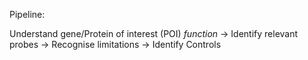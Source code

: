 Pipeline:

Understand gene/Protein of interest (POI) *function*
	-> Identify relevant probes
		-> Recognise limitations
			-> Identify Controls

